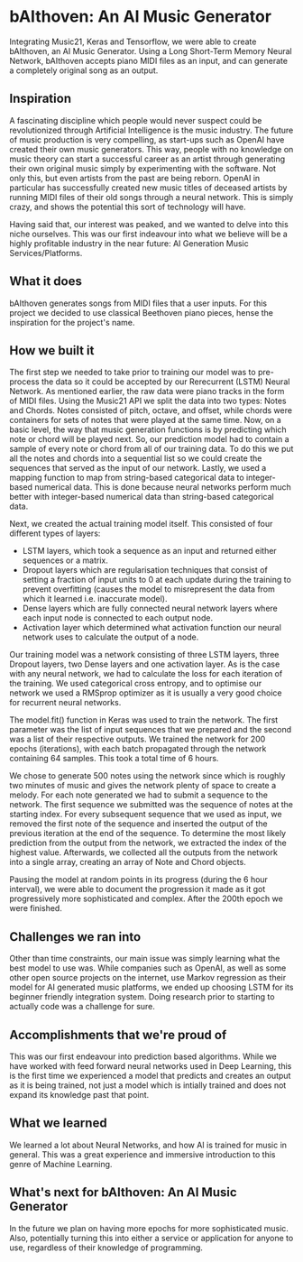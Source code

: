 # bAIthoven: An AI Music Generator 

Integrating Music21, Keras and Tensorflow, we were able to create bAIthoven, an AI Music Generator. Using a Long Short-Term Memory Neural Network, bAIthoven accepts piano MIDI files as an input, and can generate a completely original song as an output. 

## Inspiration

A fascinating discipline which people would never suspect could be revolutionized through Artificial Intelligence is the music industry. The future of music production is very compelling, as start-ups such as OpenAI have created their own music generators. This way, people with no knowledge on music theory can start a successful career as an artist through generating their own original music simply by experimenting with the software. Not only this, but even artists from the past are being reborn. OpenAI in particular has successfully created new music titles of deceased artists by running MIDI files of their old songs through a neural network. This is simply crazy, and shows the potential this sort of technology will have. 

Having said that, our interest was peaked, and we wanted to delve into this niche ourselves. This was our first indeavour into what we believe will be a highly profitable industry in the near future: AI Generation Music Services/Platforms.


## What it does

bAIthoven generates songs from MIDI files that a user inputs. For this project we decided to use classical Beethoven piano pieces, hense the inspiration for the project's name. 

## How we built it

The first step we needed to take prior to training our model was to pre-process the data so it could be accepted by our Rerecurrent (LSTM) Neural Network. As mentioned earlier, the raw data were piano tracks in the form of MIDI files. Using the Music21 API we split the data into two types: Notes and Chords. Notes consisted of pitch, octave, and offset, while chords were containers for sets of notes that were played at the same time. Now, on a basic level, the way that music generation functions is by predicting which note or chord will be played next. So, our prediction model had to contain a sample of every note or chord from all of our training data. To do this we put all the notes and chords into a sequential list so we could create the sequences that served as the input of our network. Lastly, we used a mapping function to map from string-based categorical data to integer-based numerical data. This is done because neural networks perform much better with integer-based numerical data than string-based categorical data.

Next, we created the actual training model itself. This consisted of four different types of layers:
- LSTM layers, which took a sequence as an input and returned either sequences or a matrix.
- Dropout layers which are regularisation techniques that consist of setting a fraction of input units to 0 at each update during the training to prevent overfitting (causes the model to misrepresent the data from which it learned i.e. inaccurate model). 
- Dense layers which are fully connected neural network layers where each input node is connected to each output node.
- Activation layer which determined what activation function our neural network uses to calculate the output of a node.

Our training model was a network consisting of three LSTM layers, three Dropout layers, two Dense layers and one activation layer. As is the case with any neural network, we had to calculate the loss for each iteration of the training. We used categorical cross entropy, and to optimise our network we used a RMSprop optimizer as it is usually a very good choice for recurrent neural networks.

The model.fit() function in Keras was used to train the network. The first parameter was the list of input sequences that we prepared and the second was a list of their respective outputs. We trained the network for 200 epochs (iterations), with each batch propagated through the network containing 64 samples. This took a total time of 6 hours. 

We chose to generate 500 notes using the network since which is roughly two minutes of music and gives the network plenty of space to create a melody. For each note generated we had to submit a sequence to the network. The first sequence we submitted was the sequence of notes at the starting index. For every subsequent sequence that we used as input, we removed the first note of the sequence and inserted the output of the previous iteration at the end of the sequence. To determine the most likely prediction from the output from the network, we extracted the index of the highest value. Afterwards, we collected all the outputs from the network into a single array, creating an array of Note and Chord objects.

Pausing the model at random points in its progress (during the 6 hour interval), we were able to document the progression it made as it got progressively more sophisticated and complex. After the 200th epoch we were finished. 

## Challenges we ran into

Other than time constraints, our main issue was simply learning what the best model to use was. While companies such as OpenAI, as well as some other open source projects on the internet, use Markov regression as their model for AI generated music platforms, we ended up choosing LSTM for its beginner friendly integration system. Doing research prior to starting to actually code was a challenge for sure. 

## Accomplishments that we're proud of

This was our first endeavour into prediction based algorithms. While we have worked with feed forward neural networks used in Deep Learning, this is the first time we experienced a model that predicts and creates an output as it is being trained, not just a model which is intially trained and does not expand its knowledge past that point. 

## What we learned

We learned a lot about Neural Networks, and how AI is trained for music in general. This was a great experience and immersive introduction to this genre of Machine Learning. 

## What's next for bAIthoven: An AI Music Generator 

In the future we plan on having more epochs for more sophisticated music. Also, potentially turning this into either a service or application for anyone to use, regardless of their knowledge of programming. 

